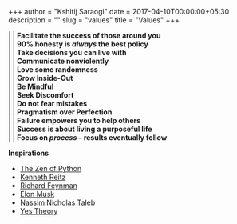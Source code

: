 +++
author = "Kshitij Saraogi"
date = 2017-04-10T00:00:00+05:30
description = ""
slug = "values"
title = "Values"
+++

| | **Facilitate the success of those around you**   
| | **90% honesty is *always* the best policy**  
| | **Take decisions you can live with**   
| | **Communicate nonviolently**  
| | **Love some randomness**  
| | **Grow Inside-Out**  
| | **Be Mindful**  
| | **Seek Discomfort**  
| | **Do not fear mistakes**  
| | **Pragmatism over Perfection**  
| | **Failure empowers you to help others**  
| | **Success is about living a purposeful life**  
| | **Focus on *process* – results eventually follow**  

**Inspirations**

* [The Zen of Python](http://www.thezenofpython.com/)
* [Kenneth Reitz](https://www.kennethreitz.org/)
* [Richard Feynman](https://en.wikipedia.org/wiki/Richard_Feynman)
* [Elon Musk](https://en.wikipedia.org/wiki/Elon_Musk)
* [Nassim Nicholas Taleb](https://en.wikipedia.org/wiki/Nassim_Nicholas_Taleb)
* [Yes Theory](https://www.youtube.com/user/PracProcrastination)